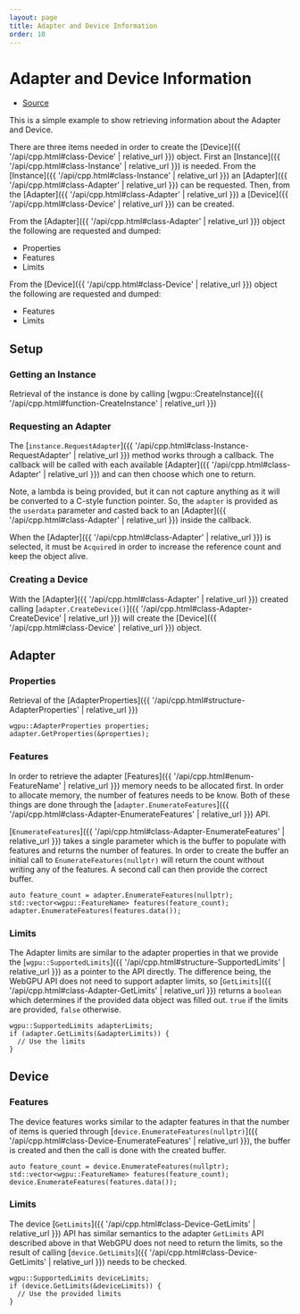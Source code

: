 ```yaml
---
layout: page
title: Adapter and Device Information
order: 10
---
```


# Adapter and Device Information

* [Source](https://github.com/dj2/Dusk/tree/main/src/example_01)

This is a simple example to show retrieving information about the
Adapter and Device.

There are three items needed in order to create the
[Device]({{ '/api/cpp.html#class-Device' | relative_url }}) object. First
an [Instance]({{ '/api/cpp.html#class-Instance' | relative_url }}) is needed.
From the [Instance]({{ '/api/cpp.html#class-Instance' | relative_url }}) an
[Adapter]({{ '/api/cpp.html#class-Adapter' | relative_url }}) can be requested.
Then, from the [Adapter]({{ '/api/cpp.html#class-Adapter' | relative_url }}) a
[Device]({{ '/api/cpp.html#class-Device' | relative_url }}) can be created.

From the [Adapter]({{ '/api/cpp.html#class-Adapter' | relative_url }}) object
the following are requested and dumped:
* Properties
* Features
* Limits

From the [Device]({{ '/api/cpp.html#class-Device' | relative_url }}) object the
following are requested and dumped:
* Features
* Limits

## Setup
### Getting an Instance
Retrieval of the instance is done by calling
[wgpu::CreateInstance]({{ '/api/cpp.html#function-CreateInstance' | relative_url }})

### Requesting an Adapter
The [`instance.RequestAdapter`]({{ '/api/cpp.html#class-Instance-RequestAdapter' | relative_url }})
method works through a callback. The callback will be called with each available
[Adapter]({{ '/api/cpp.html#class-Adapter' | relative_url }}) and can then
choose which one to return.

Note, a lambda is being provided, but it can not capture anything as it will be
converted to a C-style function pointer. So, the `adapter` is provided as the
`userdata` parameter and casted back to an
[Adapter]({{ '/api/cpp.html#class-Adapter' | relative_url }}) inside the callback.

When the [Adapter]({{ '/api/cpp.html#class-Adapter' | relative_url }}) is selected,
it must be `Acquire`d in order to increase the reference count and keep the object alive.

### Creating a Device
With the [Adapter]({{ '/api/cpp.html#class-Adapter' | relative_url }}) created
calling [`adapter.CreateDevice()`]({{ '/api/cpp.html#class-Adapter-CreateDevice' | relative_url }})
will create the [Device]({{ '/api/cpp.html#class-Device' | relative_url }}) object.

## Adapter
### Properties
Retrieval of the
[AdapterProperties]({{ '/api/cpp.html#structure-AdapterProperties' | relative_url }})

```
wgpu::AdapterProperties properties;
adapter.GetProperties(&properties);
```

### Features
In order to retrieve the adapter
[Features]({{ '/api/cpp.html#enum-FeatureName' | relative_url }})
memory needs to be allocated first. In order to allocate memory, the number of
features needs to be know. Both of these things are done through the
[`adapter.EnumerateFeatures`]({{ '/api/cpp.html#class-Adapter-EnumerateFeatures' | relative_url }})
API.

[`EnumerateFeatures`]({{ '/api/cpp.html#class-Adapter-EnumerateFeatures' | relative_url }})
takes a single parameter which is the buffer to populate with features and returns
the number of features. In order to create the buffer an initial call to
`EnumerateFeatures(nullptr)` will return the count without writing
any of the features. A second call can then provide the correct buffer.

```
auto feature_count = adapter.EnumerateFeatures(nullptr);
std::vector<wgpu::FeatureName> features(feature_count);
adapter.EnumerateFeatures(features.data());
```

### Limits
The Adapter limits are similar to the adapter properties in that we provide the
[`wgpu::SupportedLimits`]({{ '/api/cpp.html#structure-SupportedLimits' | relative_url }})
as a pointer to the API directly. The difference being,
the WebGPU API does not need to support adapter limits, so
[`GetLimits`]({{ '/api/cpp.html#class-Adapter-GetLimits' | relative_url }})
returns a `boolean` which determines if the provided data object was filled out.
`true` if the limits are provided, `false` otherwise.

```
wgpu::SupportedLimits adapterLimits;
if (adapter.GetLimits(&adapterLimits)) {
  // Use the limits
}
```

## Device
### Features
The device features works similar to the adapter features in that the
number of items is queried through
[`device.EnumerateFeatures(nullptr)`]({{ '/api/cpp.html#class-Device-EnumerateFeatures' | relative_url }}),
the buffer is created and then the call is done with the created buffer.

```
auto feature_count = device.EnumerateFeatures(nullptr);
std::vector<wgpu::FeatureName> features(feature_count);
device.EnumerateFeatures(features.data());
```

### Limits
The device
[`GetLimits`]({{ '/api/cpp.html#class-Device-GetLimits' | relative_url }})
API has similar semantics to the adapter `GetLimits` API described above
in that WebGPU does not need to return the limits, so the result of calling
[`device.GetLimits`]({{ '/api/cpp.html#class-Device-GetLimits' | relative_url }})
needs to be checked.

```
wgpu::SupportedLimits deviceLimits;
if (device.GetLimits(&deviceLimits)) {
  // Use the provided limits
}
```
